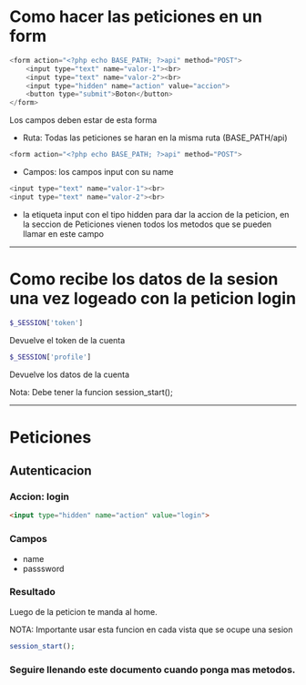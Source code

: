 # Como hacer las peticiones en un form

```php
<form action="<?php echo BASE_PATH; ?>api" method="POST">
    <input type="text" name="valor-1"><br>
    <input type="text" name="valor-2"><br>
    <input type="hidden" name="action" value="accion">
    <button type="submit">Boton</button>
</form>
```
Los campos deben estar de esta forma

* Ruta: Todas las peticiones se haran en la misma ruta (BASE_PATH/api)
```php
<form action="<?php echo BASE_PATH; ?>api" method="POST">
```

* Campos: los campos input con su name
```php
<input type="text" name="valor-1"><br>
<input type="text" name="valor-2"><br>
```

* la etiqueta input con el tipo hidden para dar la accion de la peticion, en la seccion de Peticiones vienen todos los metodos que se pueden llamar en este campo

<hr>

# Como recibe los datos de la sesion una vez logeado con la peticion login

```php
$_SESSION['token']
```

Devuelve el token de la cuenta

```php
$_SESSION['profile']
```

Devuelve los datos de la cuenta

Nota: Debe tener la funcion session_start();

<hr>

# Peticiones

## Autenticacion

### Accion: login

```html
<input type="hidden" name="action" value="login">
```

### Campos

* name
* passsword

### Resultado

Luego de la peticion te manda al home.

NOTA: Importante usar esta funcion en cada vista que se ocupe una sesion

```php
session_start();
```

### Seguire llenando este documento cuando ponga mas metodos.